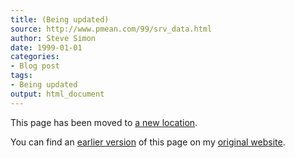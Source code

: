 ```yaml
---
title: (Being updated)
source: http://www.pmean.com/99/srv_data.html
author: Steve Simon
date: 1999-01-01
categories:
- Blog post
tags:
- Being updated
output: html_document
---
```


This page has been moved to [a new location][sim3].

<!---More--->

You can find an [earlier version][sim1] of this page on my [original website][sim2].

[sim1]: http://www.pmean.com/99/srv_data.html
[sim2]: http://www.pmean.com/original_site.html

[sim3]: http://new.pmean.com/survival-data-management/
